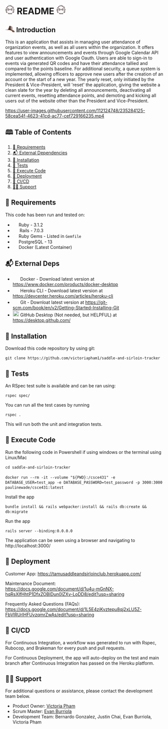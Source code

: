 # <img src="app/assets/images/SnSnoBg.png" width="30" height="30"> README <img src="app/assets/images/SnSnoBg.png" width="30" height="30">

## <img src="app/assets/images/CBHresize.png" width="30" height="20"> Introduction

This is an application that assists in managing user attendance of organization events, as well as all users within the organization. It offers features to view announcements and events through Google Calendar API and user authentication with Google Oauth. Users are able to sign-in to events via generated QR codes and have their attendance tallied and compared to the points baseline. For additional security, a queue system is implemented, allowing officers to approve new users after the creation of an account or the start of a new year. The yearly reset, only initiated by the President & Vice-President, will 'reset' the application, giving the website a clean slate for the year by deleting all announcements, deactivating all current events, resetting attendance points, and demoting and kicking all users out of the website other than the President and Vice-President.

https://user-images.githubusercontent.com/112124748/235284125-58cea54f-4623-41cd-ac77-cef729166235.mp4


## 🕮 Table of Contents

1. [📃 Requirements](#-requirements)
2. [📬 External Dependencies](#-external-deps)
3. [📂 Installation](#-installation)
4. [🧪 Tests](#-tests)
5. [🔨 Execute Code](#-execute-code)
6. [🚀 Deployment](#-deployment)
7. [🔬 CI/CD](#-cicd)
8. [🙏🏻 Support](#-support)

## 📃 Requirements

This code has been run and tested on:

-   <img src="https://upload.wikimedia.org/wikipedia/commons/thumb/7/73/Ruby_logo.svg/1024px-Ruby_logo.svg.png" width="15" height="15"> Ruby - 3.1.2
-   <img src="https://download.logo.wine/logo/Ruby_on_Rails/Ruby_on_Rails-Logo.wine.png" width="18" height="15"> Rails - 7.0.3
-   <img src="https://cdn.iconscout.com/icon/free/png-256/rubygems-3521684-2945128.png" width="15" height="15"> Ruby Gems - Listed in `Gemfile`
-   <img src="https://upload.wikimedia.org/wikipedia/commons/thumb/2/29/Postgresql_elephant.svg/1200px-Postgresql_elephant.svg.png" width="15" height="15" > PostgreSQL - 13
-   <img src="https://www.docker.com/wp-content/uploads/2022/03/Moby-logo.png" width="15" height="13"> Docker (Latest Container)

## 📬 External Deps

-   <img src="https://www.docker.com/wp-content/uploads/2022/03/Moby-logo.png" width="20" height="17"> Docker - Download latest version at https://www.docker.com/products/docker-desktop
-   <img src="https://cdn.iconscout.com/icon/free/png-256/heroku-10-1175213.png?f=webp&w=128" width="20" height="17"> Heroku CLI - Download latest version at https://devcenter.heroku.com/articles/heroku-cli
-   <img src="https://git-scm.com/images/logos/downloads/Git-Icon-1788C.png" width="20" height="17"> Git - Downloat latest version at https://git-scm.com/book/en/v2/Getting-Started-Installing-Git
-   <img src="https://cdn.jim-nielsen.com/macos/512/github-desktop-2021-05-20.png" width="20" height="20"> GitHub Desktop (Not needed, but HELPFUL) at https://desktop.github.com/

## 📂 Installation

Download this code repository by using git:

```
git clone https://github.com/victoriapham1/saddle-and-sirloin-tracker
```

## 🧪 Tests

An RSpec test suite is available and can be ran using:

```
rspec spec/
```

You can run all the test cases by running

```
rspec .
```

This will run both the unit and integration tests.

## 🔨 Execute Code

Run the following code in Powershell if using windows or the terminal using Linux/Mac

```
cd saddle-and-sirloin-tracker

docker run --rm -it --volume "${PWD}:/csce431" -e DATABASE_USER=test_app -e DATABASE_PASSWORD=test_password -p 3000:3000 paulinewade/csce431:latest
```

Install the app

```
bundle install && rails webpacker:install && rails db:create && db:migrate
```

Run the app

```
rails server --binding:0.0.0.0
```

The application can be seen using a browser and navigating to http://localhost:3000/

## 🚀 Deployment

Customer App: https://tamusaddleandsirloinclub.herokuapp.com/

Maintenance Document: <br>
https://docs.google.com/document/d/1u4u-mGnNX-hqRsXlfHhtP1DfxZOBIDun0lZXv-LoDD8/edit?usp=sharing

Frequently Asked Questions (FAQs): <br>
https://docs.google.com/document/d/1L5E4ziKvztepu8qj2xLU5Z-FbVlRUrlHFUvzqmrZwAs/edit?usp=sharing

## 🔬 CI/CD

For Continuous Integration, a workflow was generated to run with Rspec, Rubocop, and Brakeman for every push and pull requests.

For Continuous Deployment, the app will auto-deploy on the test and main branch after Continuous Integration has passed on the Heroku platform.

## 🙏🏻 Support

For additional questions or assistance, please contact the development team below.

-   Product Owner: [Victoria Pham](mailto:vtp283@tamu.edu)
-   Scrum Master: [Evan Burriola](mailto:evanburriola12@tamu.edu)
-   Development Team: Bernardo Gonzalez, Justin Chai, Evan Burriola, Victoria Pham
